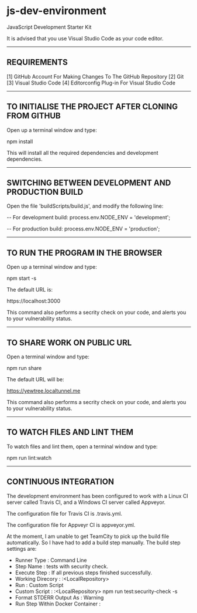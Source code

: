 # js-dev-environment
JavaScript Development Starter Kit

It is advised that you use Visual Studio Code as your code editor.

------------
REQUIREMENTS
------------

[1] GitHub Account For Making Changes To The GitHub Repository
[2] Git
[3] Visual Studio Code
[4] Editorconfig Plug-in For Visual Studio Code

---------------------------------------------------
TO INITIALISE THE PROJECT AFTER CLONING FROM GITHUB
---------------------------------------------------

Open up a terminal window and type:

npm install

This will install all the required dependencies and development dependencies.

--------------------------------------------------
SWITCHING BETWEEN DEVELOPMENT AND PRODUCTION BUILD
--------------------------------------------------

Open the file 'buildScripts/build.js', and modify the following line:

-- For development build: process.env.NODE_ENV = 'development';

-- For production build: process.env.NODE_ENV = 'production';

---------------------------------
TO RUN THE PROGRAM IN THE BROWSER
---------------------------------

Open up a terminal window and type:

npm start -s

The default URL is:

https://localhost:3000

This command also performs a secrity check on your code, and alerts you to your vulnerability status.

---------------------------
TO SHARE WORK ON PUBLIC URL
---------------------------

Open a terminal window and type:

npm run share

The default URL will be:

https://yewtree.localtunnel.me

This command also performs a secrity check on your code, and alerts you to your vulnerability status.

----------------------------
TO WATCH FILES AND LINT THEM
----------------------------

To watch files and lint them, open a terminal window and type:

npm run lint:watch

----------------------
CONTINUOUS INTEGRATION
----------------------

The development environment has been configured to work with a Linux CI server called Travis CI, and a Windows CI server called Appveyor.

The configuration file for Travis CI is .travis.yml.

The configuration file for Appveyr CI is appveyor.yml.

At the moment, I am unable to get TeamCity to pick up the build file automatically. So I have had to add a build step manually. The build step settings are:

- Runner Type                       : Command Line
- Step Name                         : tests with security check.
- Execute Step                      : If all previous steps finished successfully.
- Working Direcory                  : <LocalDrive>:\<LocalRepository>
- Run                               : Custom Script
- Custom Script                     : <LocalDrive>:\<LocalRepository>
                                      npm run test:security-check -s
- Format STDERR Output As           : Warning
- Run Step Within Docker Container  :
